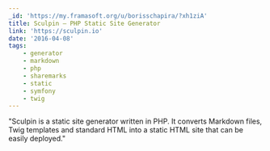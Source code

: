 ```yaml
---
_id: 'https://my.framasoft.org/u/borisschapira/?xh1ziA'
title: Sculpin — PHP Static Site Generator
link: 'https://sculpin.io'
date: '2016-04-08'
tags:
    - generator
    - markdown
    - php
    - sharemarks
    - static
    - symfony
    - twig
---
```


<div class="markdown"><p>&quot;Sculpin is a static site generator written in PHP. It converts Markdown files, Twig templates and standard HTML into a static HTML site that can be easily deployed.&quot;
</p></div>
